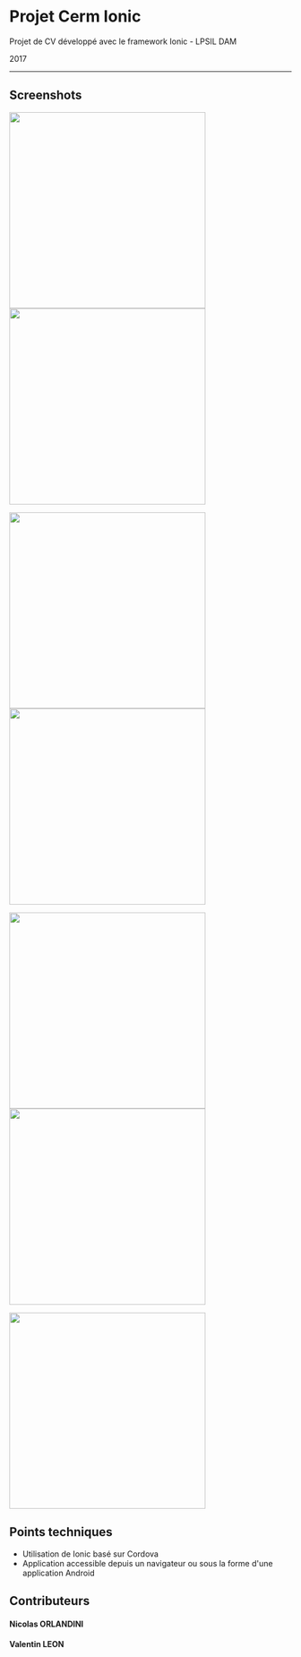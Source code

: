 # Projet Cerm Ionic

Projet de CV développé avec le framework Ionic - LPSIL DAM

2017

-----------------

## Screenshots

<p float="left">
  <img src="/screeshots/home.jpg" width="350" />
  <img src="/images/menu.jpg" width="350" />
</p>
<p float="left">
  <img src="/images/about.jpg" width="350" />
  <img src="/images/exp.jpg" width="350" />
</p>
<p float="left">
  <img src="/images/comp.jpg" width="350" />
  <img src="/images/projets.jpg" width="350" />
</p>
<p float="left">
  <img src="/images/send.jpg" width="350" />
</p>

## Points techniques

- Utilisation de Ionic basé sur Cordova
- Application accessible depuis un navigateur ou sous la forme d'une application Android

## Contributeurs

#### Nicolas ORLANDINI
#### Valentin LEON
